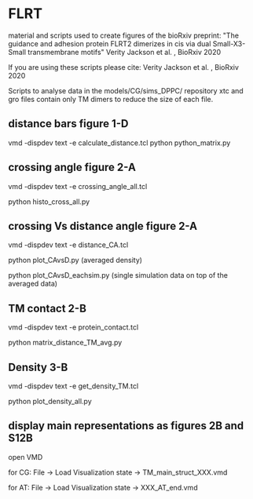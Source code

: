 # FLRT
material and scripts used to create figures of the bioRxiv preprint: "The guidance and adhesion protein FLRT2 dimerizes in cis via dual Small-X3-Small transmembrane motifs" Verity Jackson et al. , BioRxiv 2020 

If you are using these scripts please cite: 
Verity Jackson et al. , BioRxiv 2020 

Scripts to analyse data in the models/CG/sims_DPPC/ repository
xtc and gro files contain only TM dimers to reduce the size of each file.

distance bars figure 1-D
------------------------
vmd -dispdev text -e calculate_distance.tcl
python python_matrix.py


crossing angle figure 2-A
-------------------------
vmd -dispdev text -e crossing_angle_all.tcl

python histo_cross_all.py


crossing Vs distance angle figure 2-A
-------------------------------------
vmd -dispdev text -e distance_CA.tcl

python plot_CAvsD.py   (averaged density)

python plot_CAvsD_eachsim.py (single simulation data on top of the averaged data)


TM contact 2-B
--------------
vmd -dispdev text -e protein_contact.tcl 

python matrix_distance_TM_avg.py 


Density 3-B
-----------
vmd -dispdev text -e get_density_TM.tcl

python plot_density_all.py 


display main representations as figures 2B and S12B
---------------------------------------------------
open VMD

   for CG: File -> Load Visualization state -> TM_main_struct_XXX.vmd
   
   for AT: File -> Load Visualization state -> XXX_AT_end.vmd

